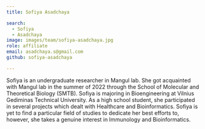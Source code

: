 ```yaml
---
title: Sofiya Asadchaya

search:
  - Sofiya 
  - Asadchaya
image: images/team/sofiya-asadchaya.jpg
role: affiliate
email: asadchaya.s@gmail.com
github: sofiya-asadchaya

---
```


Sofiya is an undergraduate researcher in Mangul lab. She got acquainted with Mangul lab in the summer of 2022 through  the School of Molecular and Theoretical Biology (SMTB). Sofiya is majoring in Bioengineering at Vilnius Gediminas Technical University. As a high school student, she participated in several projects which dealt with Healthcare and Bioinformatics. Sofiya is yet to find a particular field of studies to dedicate her best efforts to, however, she takes a genuine interest in Immunology and Bioinformatics.

